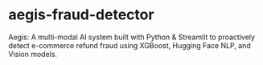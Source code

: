 # aegis-fraud-detector
Aegis: A multi-modal AI system built with Python &amp; Streamlit to proactively detect e-commerce refund fraud using XGBoost, Hugging Face NLP, and Vision models.
